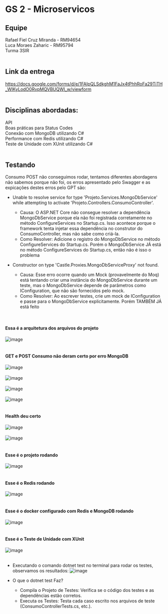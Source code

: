 # GS 2 - Microservicos
## Equipe
Rafael Fiel Cruz Miranda - RM94654
</br>
Luca Moraes Zaharic - RM95794
</br>
Turma 3SIR
</br>
</br>

## Link da entrega
https://docs.google.com/forms/d/e/1FAIpQLSdkghM1FaJx4tPhhRoFa29TiTH_WIKyLodO0RvpMQVBUQWI_w/viewform
</br>
</br>

## Disciplinas abordadas:
API
</br>
Boas práticas para Status Codes
</br>
Conexão com MongoDB utilizando C#
</br>
Performance com Redis utilizando C#
</br>
Teste de Unidade com XUnit utilizando C#
</br>
</br>

## Testando
Consumo POST não conseguimos rodar, tentamos diferentes abordagens não sabemos porque não foi, os erros apresentado pelo Swagger e as expicações destes erros pelo GPT são:
</br>
- Unable to resolve service for type 'Projeto.Services.MongoDbService' while attempting to activate 'Projeto.Controllers.ConsumoController'.
  - Causa: O ASP.NET Core não consegue resolver a dependência MongoDbService porque ela não foi registrada corretamente no método ConfigureServices no Startup.cs. Isso acontece porque o framework tenta injetar essa dependência no construtor do ConsumoController, mas não sabe como criá-la.
  - Como Resolver: Adicione o registro do MongoDbService no método ConfigureServices do Startup.cs. Porém o MongoDbService JÁ está no método ConfigureServices do Startup.cs, então não é isso o problema
    
- Constructor on type 'Castle.Proxies.MongoDbServiceProxy' not found.
  - Causa: Esse erro ocorre quando um Mock (provavelmente do Moq) está tentando criar uma instância do MongoDbService durante um teste, mas o MongoDbService depende de parâmetros como IConfiguration, que não são fornecidos pelo mock.
  - Como Resolver: Ao escrever testes, crie um mock de IConfiguration e passe para o MongoDbService explicitamente. Porém TAMBÉM JÁ está feito
</br>

#### Essa é a arquitetura dos arquivos do projeto
![image](https://github.com/user-attachments/assets/600a532a-6015-4ba6-8eb2-03f81fcdd110)
</br>
</br>

#### GET e POST Consumo não deram certo por erro MongoDB
![image](https://github.com/user-attachments/assets/3fb5b654-17a4-4716-bfb0-55cbdf5793cd)
</br>
</br>
![image](https://github.com/user-attachments/assets/2839845a-a5a0-4860-932a-9ecfdd48584b)
</br>
</br>
![image](https://github.com/user-attachments/assets/a48cbc33-65e2-40a3-90f2-ff91574af10b)
</br>
</br>
![image](https://github.com/user-attachments/assets/f978aca4-c5e2-4ad7-b34f-d6f329add0d6)
</br>
</br>

#### Health deu certo
![image](https://github.com/user-attachments/assets/125605e3-63e7-4774-b553-23e1c6938e38)
</br>
</br>
![image](https://github.com/user-attachments/assets/d730c569-e87d-45ff-ac7b-f31001a51242)
</br>
</br>

#### Esse é o projeto rodando
![image](https://github.com/user-attachments/assets/1d114d4b-4a5e-4c2a-bca3-b05b53ab8337)
</br>
</br>

#### Esse é o Redis rodando
![image](https://github.com/user-attachments/assets/3fb5e3a0-5df7-4dda-a98c-a116e8adef66)
</br>
</br>

#### Esse é o docker configurado com Redis e MongoDB rodando
![image](https://github.com/user-attachments/assets/f809b2c4-68cd-463b-8ecf-6b1e90643963)
</br>
</br>

#### Esse é o Teste de Unidade com XUnit
![image](https://github.com/user-attachments/assets/7cdfb5cd-518a-495e-9cbf-ffc36834764a)
</br>
</br>
- Executando o comando dotnet test no terminal para rodar os testes, observamos os resultados:
![image](https://github.com/user-attachments/assets/add9e6bf-cd02-4f6c-b0f6-dba92c718c48)

- O que o dotnet test Faz?
  - Compila o Projeto de Testes: Verifica se o código dos testes e as dependências estão corretos.
  - Executa os Testes: Testa cada caso escrito nos arquivos de teste (ConsumoControllerTests.cs, etc.).




